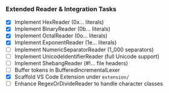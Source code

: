 ### Extended Reader & Integration Tasks

- [x] Implement HexReader (0x… literals)
- [x] Implement BinaryReader (0b… literals)
- [x] Implement OctalReader (0o… literals)
- [x] Implement ExponentReader (1e… literals)
- [ ] Implement NumericSeparatorReader (1_000 separators)
- [ ] Implement UnicodeIdentifierReader (full Unicode support)
- [ ] Implement ShebangReader (#!… file headers)
- [ ] Buffer tokens in BufferedIncrementalLexer
- [x] Scaffold VS Code Extension under `extension/`
- [ ] Enhance RegexOrDivideReader to handle character classes
